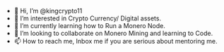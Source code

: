 - 👋 Hi, I’m @kingcrypto11
- 👀 I’m interested in Crypto Currency/ Digital assets.
- 🌱 I’m currently learning how to Run a Monero Node.
- 💞️ I’m looking to collaborate on Monero Mining and learning to Code.
- 📫 How to reach me, Inbox me if you are serious about mentoring me.

<!---
kingcrypto11/kingcrypto11 is a ✨ special ✨ repository because its `README.md` (this file) appears on your GitHub profile.
You can click the Preview link to take a look at your changes.
--->
